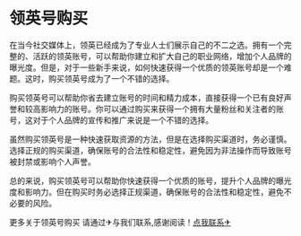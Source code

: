 # 领英号购买

在当今社交媒体上，领英已经成为了专业人士们展示自己的不二之选。拥有一个完整的、活跃的领英账号，可以帮助你建立和扩大自己的职业网络，增加个人品牌的曝光度。但是，对于一些新手来说，如何快速获得一个优质的领英账号却是一个难题。这时，购买领英号成为了一个不错的选择。

购买领英号可以帮助你省去建立账号的时间和精力成本，直接获得一个已有良好声誉和较高影响力的账号。你可以通过购买来获得一个拥有大量粉丝和关注者的账号，这对于个人品牌的宣传和推广来说是一个不错的选择。

虽然购买领英号是一种快速获取资源的方法，但是在选择购买渠道时，务必谨慎。选择正规的购买渠道，确保账号的合法性和稳定性，避免因为非法操作而导致账号被封禁或影响个人声誉。

总的来说，购买领英号可以帮助你快速获得一个优质的账号，提升个人品牌的曝光度和影响力。但在购买时务必选择正规渠道，确保账号的合法性和稳定性，避免不必要的风险。

更多关于领英号购买 请通过✈与我们联系,感谢阅读！[点我联系✈](https://www.k02.cc)